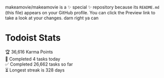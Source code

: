 makeamovie/makeamovie is a ✨ special ✨ repository because its `README.md` (this file) appears on your GitHub profile.
You can click the Preview link to take a look at your changes. darn right ya can

# Todoist Stats

<!-- TODO-IST:START -->
🏆  36,616 Karma Points           
🌸  Completed 4 tasks today           
✅  Completed 26,662 tasks so far           
⏳  Longest streak is 328 days
<!-- TODO-IST:END -->